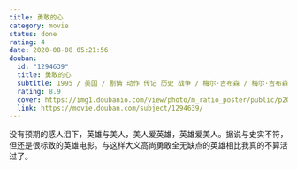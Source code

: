 ```yaml
---
title: 勇敢的心
category: movie
status: done
rating: 4
date: 2020-08-08 05:21:56
douban:
  id: "1294639"
  title: 勇敢的心
  subtitle: 1995 / 美国 / 剧情 动作 传记 历史 战争 / 梅尔·吉布森 / 梅尔·吉布森 苏菲·玛索
  rating: 8.9
  cover: https://img1.doubanio.com/view/photo/m_ratio_poster/public/p2004174709.jpg
  link: https://movie.douban.com/subject/1294639/
---
```


没有预期的感人泪下，英雄与美人，美人爱英雄，英雄爱美人。据说与史实不符，但还是很标致的英雄电影。与这样大义高尚勇敢全无缺点的英雄相比我真的不算活过了。